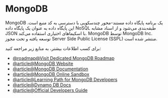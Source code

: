 # MongoDB

MongoDB یک برنامه پایگاه داده مستند-محور چندسکویی با دسترسی به کد منبع است. این پایگاه داده به عنوان یک پایگاه داده NoSQL طبقه‌بندی می‌شود و از اسناد مشابه JSON با اسکیماهای اختیاری استفاده می‌کند. MongoDB توسط MongoDB Inc. توسعه یافته و تحت مجوز Server Side Public License (SSPL) منتشر شده است.

برای کسب اطلاعات بیشتر، به منابع زیر مراجعه کنید:

- [@roadmap@Visit Dedicated MongoDB Roadmap](/mongodb)
- [@article@MongoDB Website](https://www.mongodb.com/)
- [@article@MongoDB Documentation](https://docs.mongodb.com/)
- [@article@MongoDB Online Sandbox](https://mongoplayground.net/)
- [@article@Learning Path for MongoDB Developers](https://learn.mongodb.com/catalog)
- [@article@Dynamo DB Docs](https://docs.aws.amazon.com/dynamodb/index.html)
- [@article@Official Developers Guide](https://docs.aws.amazon.com/amazondynamodb/latest/developerguide/Introduction.html)
